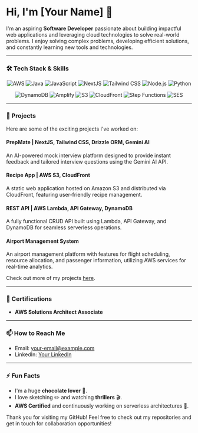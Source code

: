 # Hi, I'm [Your Name] 👋

I'm an aspiring **Software Developer** passionate about building impactful web applications and leveraging cloud technologies to solve real-world problems. I enjoy solving complex problems, developing efficient solutions, and constantly learning new tools and technologies.

---

### 🛠 Tech Stack & Skills

<p align="center">
  <img src="https://img.shields.io/badge/AWS-orange?logo=amazonaws&logoColor=white&style=for-the-badge" alt="AWS">
  <img src="https://img.shields.io/badge/Java-007396?logo=java&logoColor=white&style=for-the-badge" alt="Java">
  <img src="https://img.shields.io/badge/JavaScript-F7DF1E?logo=javascript&logoColor=black&style=for-the-badge" alt="JavaScript">
  <img src="https://img.shields.io/badge/NextJS-000000?logo=next.js&logoColor=white&style=for-the-badge" alt="NextJS">
  <img src="https://img.shields.io/badge/TailwindCSS-06B6D4?logo=tailwindcss&logoColor=white&style=for-the-badge" alt="Tailwind CSS">
  <img src="https://img.shields.io/badge/Node.js-339933?logo=nodedotjs&logoColor=white&style=for-the-badge" alt="Node.js">
  <img src="https://img.shields.io/badge/Python-3776AB?logo=python&logoColor=white&style=for-the-badge" alt="Python">
</p>

<p align="center">
  <img src="https://img.shields.io/badge/DynamoDB-4053D6?logo=amazondynamodb&logoColor=white&style=for-the-badge" alt="DynamoDB">
  <img src="https://img.shields.io/badge/Amplify-FF9900?logo=awsamplify&logoColor=white&style=for-the-badge" alt="Amplify">
  <img src="https://img.shields.io/badge/S3-569A31?logo=amazons3&logoColor=white&style=for-the-badge" alt="S3">
  <img src="https://img.shields.io/badge/CloudFront-232F3E?logo=amazoncloudfront&logoColor=white&style=for-the-badge" alt="CloudFront">
  <img src="https://img.shields.io/badge/Step%20Functions-FF4F8B?logo=awsstepfunctions&logoColor=white&style=for-the-badge" alt="Step Functions">
  <img src="https://img.shields.io/badge/SES-232F3E?logo=amazon-ses&logoColor=white&style=for-the-badge" alt="SES">
</p>

---

### 🌟 Projects

Here are some of the exciting projects I've worked on:

#### PrepMate | NextJS, Tailwind CSS, Drizzle ORM, Gemini AI
An AI-powered mock interview platform designed to provide instant feedback and tailored interview questions using the Gemini AI API.

#### Recipe App | AWS S3, CloudFront
A static web application hosted on Amazon S3 and distributed via CloudFront, featuring user-friendly recipe management.

#### REST API | AWS Lambda, API Gateway, DynamoDB
A fully functional CRUD API built using Lambda, API Gateway, and DynamoDB for seamless serverless operations.

#### Airport Management System
An airport management platform with features for flight scheduling, resource allocation, and passenger information, utilizing AWS services for real-time analytics.

Check out more of my projects [here](https://github.com/your-profile).

---

### 🏅 Certifications

- **AWS Solutions Architect Associate**
  
---

### 📫 How to Reach Me

- Email: [your-email@example.com](mailto:your-email@example.com)
- LinkedIn: [Your LinkedIn](https://www.linkedin.com/in/your-profile)

---

### ⚡ Fun Facts
- I'm a huge **chocolate lover** 🍫.
- I love sketching ✏️ and watching **thrillers** 🎬.
- **AWS Certified** and continuously working on serverless architectures 🚀.

Thank you for visiting my GitHub! Feel free to check out my repositories and get in touch for collaboration opportunities!
